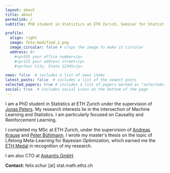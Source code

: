 ```yaml
---
layout: about
title: about
permalink: /
subtitle: PhD student in Statistics at ETH Zurich, Seminar for Statistics.

profile:
  align: right
  image: foto-modified_2.png
  image_circular: false # crops the image to make it circular
  address: #>
    #<p>555 your office number</p>
    #<p>123 your address street</p>
    #<p>Your City, State 12345</p>

news: false  # includes a list of news items
latest_posts: false  # includes a list of the newest posts
selected_papers: true # includes a list of papers marked as "selected={true}"
social: true  # includes social icons at the bottom of the page
---
```


I am a PhD student in Statistics at ETH Zurich under the supervision of [Jonas Peters](https://people.math.ethz.ch/~jopeters/). My research interests lie in the intersection of Machine Learning and Statistics. I am particularly focused on Causality and Reinforcement Learning.

I completed my MSc at ETH Zurich, under the supervision of [Andreas Krause](https://las.inf.ethz.ch/krausea) and [Peter Bühlmann](https://stat.ethz.ch/~buhlmann/). I wrote my master's thesis on the topic of Lifelong Meta-Learning for Bayesian Optimization, which earned me the [ETH Medal](https://ethz.ch/en/the-eth-zurich/education/awards/eth-medal.html) in recognition of my research.

I am also CTO at [Askantis GmbH](https://askantis.ch).

**Contact:** felix.schur [at] stat.math.ethz.ch 
